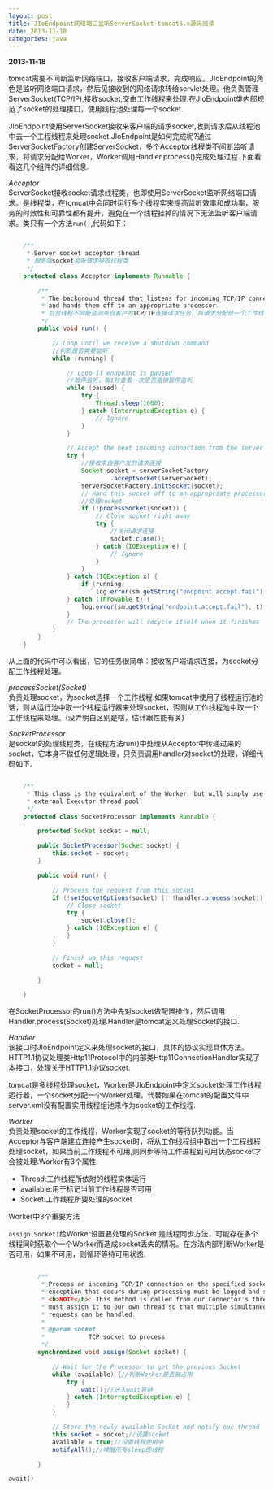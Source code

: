 ```yaml
---
layout: post
title: JIoEndpoint网络端口监听ServerSocket-tomcat6.x源码阅读
date: 2013-11-18
categories: java
---
```

**2013-11-18**

tomcat需要不间断监听网络端口，接收客户端请求，完成响应。JIoEndpoint的角色是监听网络端口请求，然后见接收到的网络请求转给servlet处理。他负责管理ServerSocket(TCP/IP),接收socket,交由工作线程来处理.在JIoEndpoint类内部规范了socket的处理接口，使用线程池处理每一个socket.

JIoEndpoint使用ServerSocket接收来客户端的请求socket,收到请求后从线程池中去一个工程线程来处理socket.JIoEndpoint是如何完成呢?通过ServerSocketFactory创建ServerSocket，多个Acceptor线程类不间断监听请求，将请求分配给Worker，Worker调用Handler.process()完成处理过程.下面看看这几个组件的详细信息.

*Acceptor*  
ServerSocket接收socket请求线程类，也即使用ServerSocket监听网络端口请求。是线程类，在tomcat中会同时运行多个线程实来提高监听效率和成功率，服务的时效性和可靠性都有提升，避免在一个线程挂掉的情况下无法监听客户端请求。类只有一个方法`run()`,代码如下：

```java

	/**
	 * Server socket acceptor thread.
	 * 服务端socket监听请求接收线程类
	 */
	protected class Acceptor implements Runnable {

		/**
		 * The background thread that listens for incoming TCP/IP connections
		 * and hands them off to an appropriate processor.
		 * 后台线程不间断监测来自客户的TCP/IP连接请求任务，将请求分配给一个工作线程来处理
		 */
		public void run() {

			// Loop until we receive a shutdown command
			//判断是否需要监听
			while (running) {

				// Loop if endpoint is paused
				//暂停监听，每1秒查看一次是否撤销暂停监听
				while (paused) {
					try {
						Thread.sleep(1000);
					} catch (InterruptedException e) {
						// Ignore
					}
				}

				// Accept the next incoming connection from the server socket
				try {
					//接收来自客户发的请求连接
					Socket socket = serverSocketFactory
							.acceptSocket(serverSocket);
					serverSocketFactory.initSocket(socket);
					// Hand this socket off to an appropriate processor
					//处理socket
					if (!processSocket(socket)) {
						// Close socket right away
						try {
							//关闭请求连接
							socket.close();
						} catch (IOException e) {
							// Ignore
						}
					}
				} catch (IOException x) {
					if (running)
						log.error(sm.getString("endpoint.accept.fail"), x);
				} catch (Throwable t) {
					log.error(sm.getString("endpoint.accept.fail"), t);
				}
				// The processor will recycle itself when it finishes
			}
		}
	}

```
从上面的代码中可以看出，它的任务很简单：接收客户端请求连接，为socket分配工作线程处理。


*processSocket(Socket)*  
负责处理socket，为socket选择一个工作线程.如果tomcat中使用了线程运行池的话，则从运行池中取一个线程运行器来处理socket，否则从工作线程池中取一个工作线程来处理。(没弄明白区别是啥，估计跟性能有关)

*SocketProcessor*  
是socket的处理线程类，在线程方法run()中处理从Acceptor中传递过来的socket，它本身不做任何逻辑处理，只负责调用handler对socket的处理，详细代码如下.

```java

	/**
	 * This class is the equivalent of the Worker, but will simply use in an
	 * external Executor thread pool.
	 */
	protected class SocketProcessor implements Runnable {

		protected Socket socket = null;

		public SocketProcessor(Socket socket) {
			this.socket = socket;
		}

		public void run() {

			// Process the request from this socket
			if (!setSocketOptions(socket) || !handler.process(socket)) {
				// Close socket
				try {
					socket.close();
				} catch (IOException e) {
				}
			}

			// Finish up this request
			socket = null;

		}

	}
```
在SocketProcessor的run()方法中先对socket做配置操作，然后调用Handler.process(Socket)处理.Handler是tomcat定义处理Socket的接口.

*Handler*  
该接口时JIoEndpoint定义来处理socket的接口，具体的协议实现具体方法。HTTP1.1协议处理类Http11Protocol中的内部类Http11ConnectionHandler实现了本接口，处理关于HTTP1.1协议socket.

tomcat是多线程处理socket，Worker是JIoEndpoint中定义socket处理工作线程运行器，一个socket分配一个Worker处理，代替如果在tomcat的配置文件中server.xml没有配置实用线程组池来作为socket的工作线程.

*Worker*  
负责处理socket的工作线程，Worker实现了socket的等待队列功能。当Acceptor与客户端建立连接产生socket时，将从工作线程组中取出一个工程线程处理socket，如果当前工作线程不可用,则同步等待工作进程到可用状态socket才会被处理.Worker有3个属性:

+ Thread:工作线程所依附的线程实体运行
+ available:用于标记当前工作线程是否可用
+ Socket:工作线程所要处理的socket

Worker中3个重要方法

`assign(Socket)`给Worker设置要处理的Socket.是线程同步方法，可能存在多个线程同时获取个一个Worker而造成socket丢失的情况。在方法内部判断Worker是否可用，如果不可用，则循环等待可用状态.

```java

		/**
		 * Process an incoming TCP/IP connection on the specified socket. Any
		 * exception that occurs during processing must be logged and swallowed.
		 * <b>NOTE</b>: This method is called from our Connector's thread. We
		 * must assign it to our own thread so that multiple simultaneous
		 * requests can be handled.
		 * 
		 * @param socket
		 *            TCP socket to process
		 */
		synchronized void assign(Socket socket) {

			// Wait for the Processor to get the previous Socket
			while (available) {//判断Worker是否被占用
				try {
					wait();//进入wait等待
				} catch (InterruptedException e) {
				}
			}

			// Store the newly available Socket and notify our thread
			this.socket = socket;//设置socket
			available = true;//设置线程使用中
			notifyAll();//唤醒所有sleep的线程

		}
```

`await()`







